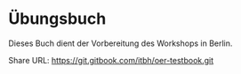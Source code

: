 # Übungsbuch

Dieses Buch dient der Vorbereitung des Workshops in Berlin.

Share URL: https://git.gitbook.com/itbh/oer-testbook.git
